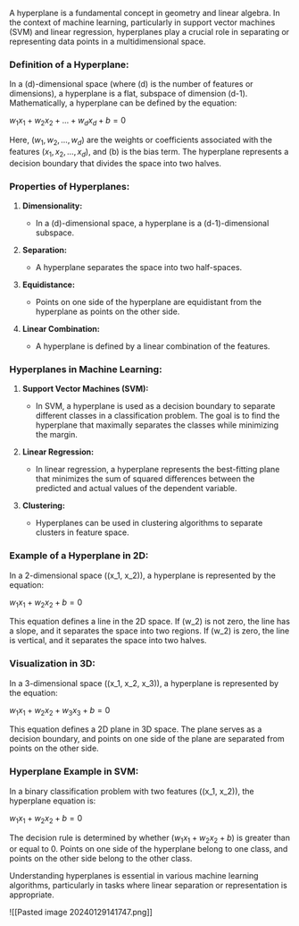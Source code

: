 A hyperplane is a fundamental concept in geometry and linear algebra. In the context of machine learning, particularly in support vector machines (SVM) and linear regression, hyperplanes play a crucial role in separating or representing data points in a multidimensional space.

### Definition of a Hyperplane:

In a \(d\)-dimensional space (where \(d\) is the number of features or dimensions), a hyperplane is a flat, subspace of dimension \(d-1\). Mathematically, a hyperplane can be defined by the equation:

$w_1x_1 + w_2x_2 + \ldots + w_dx_d + b = 0$

Here, \($w_1, w_2, \ldots, w_d$\) are the weights or coefficients associated with the features \($x_1, x_2, \ldots, x_d$\), and \(b\) is the bias term. The hyperplane represents a decision boundary that divides the space into two halves.

### Properties of Hyperplanes:

1. **Dimensionality:**
   - In a \(d\)-dimensional space, a hyperplane is a \(d-1\)-dimensional subspace.

2. **Separation:**
   - A hyperplane separates the space into two half-spaces.

3. **Equidistance:**
   - Points on one side of the hyperplane are equidistant from the hyperplane as points on the other side.

4. **Linear Combination:**
   - A hyperplane is defined by a linear combination of the features.

### Hyperplanes in Machine Learning:

1. **Support Vector Machines (SVM):**
   - In SVM, a hyperplane is used as a decision boundary to separate different classes in a classification problem. The goal is to find the hyperplane that maximally separates the classes while minimizing the margin.

2. **Linear Regression:**
   - In linear regression, a hyperplane represents the best-fitting plane that minimizes the sum of squared differences between the predicted and actual values of the dependent variable.

3. **Clustering:**
   - Hyperplanes can be used in clustering algorithms to separate clusters in feature space.

### Example of a Hyperplane in 2D:

In a 2-dimensional space (\(x_1, x_2\)), a hyperplane is represented by the equation:

$w_1x_1 + w_2x_2 + b = 0$

This equation defines a line in the 2D space. If \(w_2\) is not zero, the line has a slope, and it separates the space into two regions. If \(w_2\) is zero, the line is vertical, and it separates the space into two halves.

### Visualization in 3D:

In a 3-dimensional space (\(x_1, x_2, x_3\)), a hyperplane is represented by the equation:

$w_1x_1 + w_2x_2 + w_3x_3 + b = 0$

This equation defines a 2D plane in 3D space. The plane serves as a decision boundary, and points on one side of the plane are separated from points on the other side.

### Hyperplane Example in SVM:

In a binary classification problem with two features (\(x_1, x_2\)), the hyperplane equation is:

$w_1x_1 + w_2x_2 + b = 0$

The decision rule is determined by whether ($w_1x_1 + w_2x_2 + b$) is greater than or equal to 0. Points on one side of the hyperplane belong to one class, and points on the other side belong to the other class.

Understanding hyperplanes is essential in various machine learning algorithms, particularly in tasks where linear separation or representation is appropriate.

![[Pasted image 20240129141747.png]]
